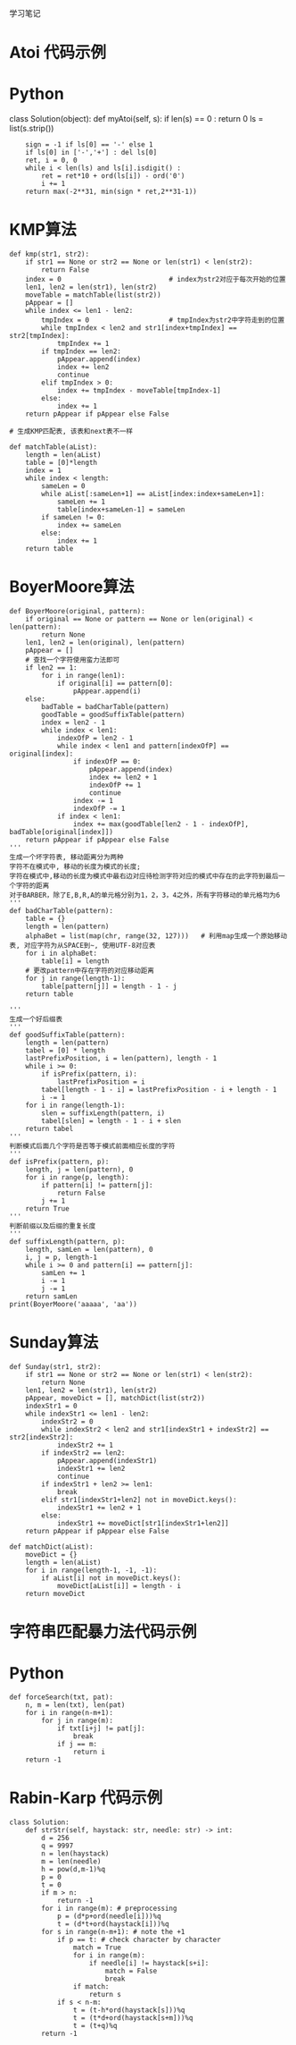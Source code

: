 学习笔记

# Atoi 代码示例

# Python

class Solution(object):
    def myAtoi(self, s):
        if len(s) == 0 : return 0
        ls = list(s.strip())
        
        sign = -1 if ls[0] == '-' else 1
        if ls[0] in ['-','+'] : del ls[0]
        ret, i = 0, 0
        while i < len(ls) and ls[i].isdigit() :
            ret = ret*10 + ord(ls[i]) - ord('0')
            i += 1
        return max(-2**31, min(sign * ret,2**31-1))

# KMP算法
    def kmp(str1, str2):
        if str1 == None or str2 == None or len(str1) < len(str2):
            return False
        index = 0                           # index为str2对应于每次开始的位置
        len1, len2 = len(str1), len(str2)
        moveTable = matchTable(list(str2))
        pAppear = []
        while index <= len1 - len2:
            tmpIndex = 0                    # tmpIndex为str2中字符走到的位置
            while tmpIndex < len2 and str1[index+tmpIndex] == str2[tmpIndex]:
                tmpIndex += 1
            if tmpIndex == len2:
                pAppear.append(index)
                index += len2
                continue
            elif tmpIndex > 0:
                index += tmpIndex - moveTable[tmpIndex-1]
            else:
                index += 1
        return pAppear if pAppear else False

    # 生成KMP匹配表, 该表和next表不一样

    def matchTable(aList):
        length = len(aList)
        table = [0]*length
        index = 1
        while index < length:
            sameLen = 0
            while aList[:sameLen+1] == aList[index:index+sameLen+1]:
                sameLen += 1
                table[index+sameLen-1] = sameLen
            if sameLen != 0:
                index += sameLen
            else:
                index += 1
        return table

# BoyerMoore算法
    
    def BoyerMoore(original, pattern):
        if original == None or pattern == None or len(original) < len(pattern):
            return None
        len1, len2 = len(original), len(pattern)
        pAppear = []
        # 查找一个字符使用蛮力法即可
        if len2 == 1:
            for i in range(len1):
                if original[i] == pattern[0]:
                    pAppear.append(i)
        else:
            badTable = badCharTable(pattern)
            goodTable = goodSuffixTable(pattern)
            index = len2 - 1
            while index < len1:
                indexOfP = len2 - 1
                while index < len1 and pattern[indexOfP] == original[index]:
                    if indexOfP == 0:
                        pAppear.append(index)
                        index += len2 + 1
                        indexOfP += 1
                        continue
                    index -= 1
                    indexOfP -= 1
                if index < len1:
                    index += max(goodTable[len2 - 1 - indexOfP], badTable[original[index]])
        return pAppear if pAppear else False
    '''
    生成一个坏字符表, 移动距离分为两种
    字符不在模式中, 移动的长度为模式的长度;
    字符在模式中,移动的长度为模式中最右边对应待检测字符对应的模式中存在的此字符到最后一个字符的距离
    对于BARBER，除了E,B,R,A的单元格分别为1，2，3，4之外，所有字符移动的单元格均为6
    '''
    def badCharTable(pattern):
        table = {}
        length = len(pattern)
        alphaBet = list(map(chr, range(32, 127)))   # 利用map生成一个原始移动表, 对应字符为从SPACE到~, 使用UTF-8对应表
        for i in alphaBet:
            table[i] = length
        # 更改pattern中存在字符的对应移动距离
        for j in range(length-1):
            table[pattern[j]] = length - 1 - j
        return table
    
    '''
    生成一个好后缀表
    '''
    def goodSuffixTable(pattern):
        length = len(pattern)
        tabel = [0] * length
        lastPrefixPosition, i = len(pattern), length - 1
        while i >= 0:
            if isPrefix(pattern, i):
                lastPrefixPosition = i
            tabel[length - 1 - i] = lastPrefixPosition - i + length - 1
            i -= 1
        for i in range(length-1):
            slen = suffixLength(pattern, i)
            tabel[slen] = length - 1 - i + slen
        return tabel
    '''
    判断模式后面几个字符是否等于模式前面相应长度的字符
    '''
    def isPrefix(pattern, p):
        length, j = len(pattern), 0
        for i in range(p, length):
            if pattern[i] != pattern[j]:
                return False
            j += 1
        return True
    '''
    判断前缀以及后缀的重复长度
    '''
    def suffixLength(pattern, p):
        length, samLen = len(pattern), 0
        i, j = p, length-1
        while i >= 0 and pattern[i] == pattern[j]:
            samLen += 1
            i -= 1
            j -= 1
        return samLen
    print(BoyerMoore('aaaaa', 'aa'))

# Sunday算法

    def Sunday(str1, str2):
        if str1 == None or str2 == None or len(str1) < len(str2):
            return None
        len1, len2 = len(str1), len(str2)
        pAppear, moveDict = [], matchDict(list(str2))
        indexStr1 = 0
        while indexStr1 <= len1 - len2:
            indexStr2 = 0
            while indexStr2 < len2 and str1[indexStr1 + indexStr2] == str2[indexStr2]:
                indexStr2 += 1
            if indexStr2 == len2:
                pAppear.append(indexStr1)
                indexStr1 += len2
                continue
            if indexStr1 + len2 >= len1:
                break
            elif str1[indexStr1+len2] not in moveDict.keys():
                indexStr1 += len2 + 1
            else:
                indexStr1 += moveDict[str1[indexStr1+len2]]
        return pAppear if pAppear else False
    
    def matchDict(aList):
        moveDict = {}
        length = len(aList)
        for i in range(length-1, -1, -1):
            if aList[i] not in moveDict.keys():
                moveDict[aList[i]] = length - i
        return moveDict


# 字符串匹配暴力法代码示例

# Python

    def forceSearch(txt, pat):
        n, m = len(txt), len(pat)
        for i in range(n-m+1):
            for j in range(m):
                if txt[i+j] != pat[j]:
                    break
                if j == m:
                    return i
        return -1 

# Rabin-Karp 代码示例

    class Solution:
        def strStr(self, haystack: str, needle: str) -> int:
            d = 256
            q = 9997
            n = len(haystack)
            m = len(needle)
            h = pow(d,m-1)%q
            p = 0
            t = 0
            if m > n:
                return -1
            for i in range(m): # preprocessing
                p = (d*p+ord(needle[i]))%q
                t = (d*t+ord(haystack[i]))%q
            for s in range(n-m+1): # note the +1
                if p == t: # check character by character
                    match = True
                    for i in range(m):
                        if needle[i] != haystack[s+i]:
                            match = False
                            break
                    if match:
                        return s
                if s < n-m:
                    t = (t-h*ord(haystack[s]))%q
                    t = (t*d+ord(haystack[s+m]))%q
                    t = (t+q)%q
            return -1

